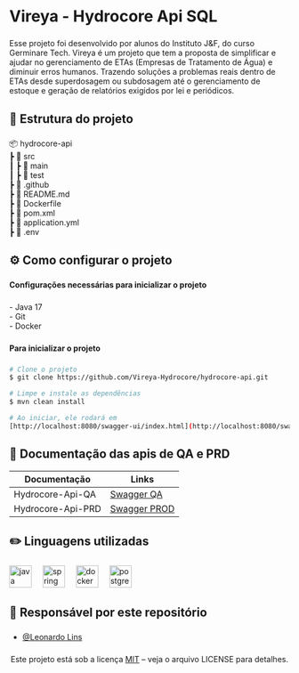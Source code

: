 <h1 align="left">Vireya - Hydrocore Api SQL</h1>

###

<p align="left">Esse projeto foi desenvolvido por alunos do Instituto J&F, do curso Germinare Tech. Vireya é um projeto  que tem a proposta de simplificar e ajudar no gerenciamento de ETAs (Empresas de Tratamento de Água) e diminuir erros humanos. Trazendo soluções a problemas reais dentro de ETAs desde superdosagem ou subdosagem até o gerenciamento de estoque e geração de relatórios exigidos por lei e periódicos.</p>

###

<h2 align="left">📂 Estrutura do projeto</h2>

###

<p align="left">📦 hydrocore-api<br> ┣ 📂 src<br> ┃ ┣ 📂 main<br> ┃ ┣ 📂 test<br> ┣ 📂 .github<br> ┣ 📄 README.md<br> ┣ 📄 Dockerfile<br> ┣ 📄 pom.xml<br> ┣ 📄 application.yml<br> ┣ 📄 .env</p>

###

<h2 align="left">⚙️ Como configurar o projeto</h2>

###

<h4 align="left">Configurações necessárias para inicializar o projeto</h4>

###

<p align="left">- Java 17<br>- Git<br>- Docker</p>

###

<h4 align="left">Para inicializar o projeto</h4>

###

```bash
# Clone o projeto
$ git clone https://github.com/Vireya-Hydrocore/hydrocore-api.git

# Limpe e instale as dependências
$ mvn clean install

# Ao iniciar, ele rodará em
[http://localhost:8080/swagger-ui/index.html](http://localhost:8080/swagger-ui/index.html)
```

###

<h2 align="left"> 📃 Documentação das apis de QA e PRD</h2>

| Documentação       | Links                                                                             |
| -----------------  | --------------------------------------------------------------------------------- |
| Hydrocore-Api-QA   | [Swagger QA](https://hydrocore-api-qa.onrender.com/swagger-ui/index.html#/)       |
| Hydrocore-Api-PRD  | [Swagger PROD](https://hydrocore-api-prod.onrender.com/swagger-ui/index.html#/)   |

###

<h2 align="left">✏️ Linguagens utilizadas</h2>

###

<div align="left">
  <img src="https://cdn.jsdelivr.net/gh/devicons/devicon/icons/java/java-original.svg" height="40" alt="java logo"  />
  <img width="12" />
  <img src="https://cdn.jsdelivr.net/gh/devicons/devicon/icons/spring/spring-original.svg" height="40" alt="spring logo"  />
  <img width="12" />
  <img src="https://cdn.simpleicons.org/docker/2496ED" height="40" alt="docker logo"  />
  <img width="12" />
  <img src="https://cdn.jsdelivr.net/gh/devicons/devicon/icons/postgresql/postgresql-original.svg" height="40" alt="postgresql logo"  />
</div>

### 

<h2 align="left"> 👤 Responsável por este repositório </h2>

###

- [@Leonardo Lins](https://github.com/leonardolinsz)

###

<p align="center">Este projeto está sob a licença <a href="https://opensource.org/licenses/MIT">MIT</a> – veja o arquivo LICENSE para detalhes.</p>
